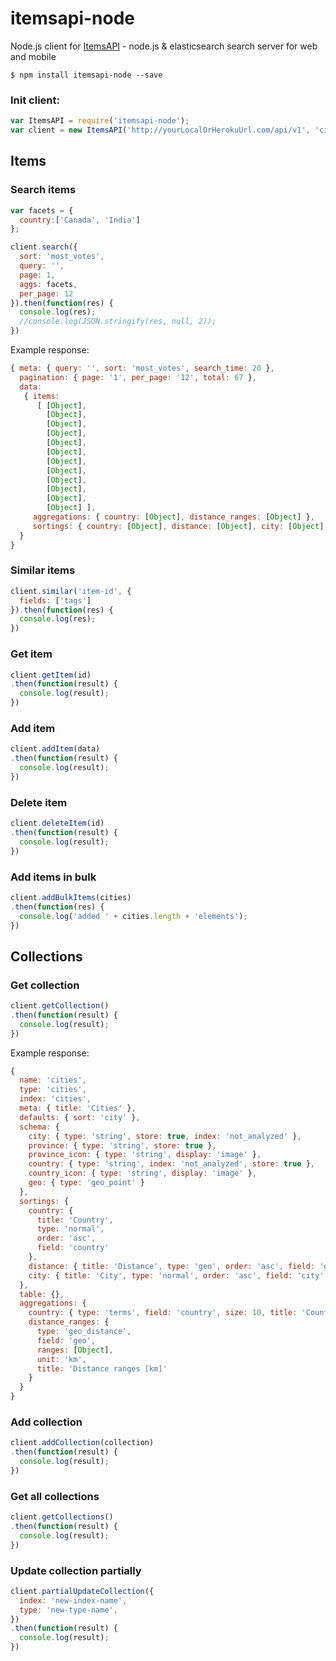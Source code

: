 # itemsapi-node
Node.js client for <a href="https://www.itemsapi.com" target="_blank">ItemsAPI</a> - node.js & elasticsearch search server for web and mobile

```
$ npm install itemsapi-node --save
``` 

### Init client:

```js
var ItemsAPI = require('itemsapi-node');
var client = new ItemsAPI('http://yourLocalOrHerokuUrl.com/api/v1', 'cities');
``` 

## Items

### Search items

```js
var facets = {
  country:['Canada', 'India']
};

client.search({
  sort: 'most_votes',
  query: '',
  page: 1,
  aggs: facets,
  per_page: 12
}).then(function(res) {
  console.log(res);
  //console.log(JSON.stringify(res, null, 2));
})
```

Example response:

```js
{ meta: { query: '', sort: 'most_votes', search_time: 20 },
  pagination: { page: '1', per_page: '12', total: 67 },
  data: 
   { items: 
      [ [Object],
        [Object],
        [Object],
        [Object],
        [Object],
        [Object],
        [Object],
        [Object],
        [Object],
        [Object],
        [Object],
        [Object] ],
     aggregations: { country: [Object], distance_ranges: [Object] },
     sortings: { country: [Object], distance: [Object], city: [Object] } 
  } 
}
```

### Similar items 

```js
client.similar('item-id', {
  fields: ['tags']
}).then(function(res) {
  console.log(res);
})
```

### Get item
```js
client.getItem(id)
.then(function(result) {
  console.log(result);
})
```

### Add item

```js
client.addItem(data)
.then(function(result) {
  console.log(result);
})
```

### Delete item
```js
client.deleteItem(id)
.then(function(result) {
  console.log(result);
})
```

### Add items in bulk

```js
client.addBulkItems(cities)
.then(function(res) {
  console.log('added ' + cities.length + 'elements');
})
```

## Collections

### Get collection

```js
client.getCollection()
.then(function(result) {
  console.log(result);
})
```

Example response:

```js
{ 
  name: 'cities',
  type: 'cities',
  index: 'cities',
  meta: { title: 'Cities' },
  defaults: { sort: 'city' },
  schema: { 
    city: { type: 'string', store: true, index: 'not_analyzed' },
    province: { type: 'string', store: true },
    province_icon: { type: 'string', display: 'image' },
    country: { type: 'string', index: 'not_analyzed', store: true },
    country_icon: { type: 'string', display: 'image' },
    geo: { type: 'geo_point' } 
  },
  sortings: { 
    country: { 
      title: 'Country',
      type: 'normal',
      order: 'asc',
      field: 'country' 
    },
    distance: { title: 'Distance', type: 'geo', order: 'asc', field: 'geo' },
    city: { title: 'City', type: 'normal', order: 'asc', field: 'city' } 
  },
  table: {},
  aggregations: { 
    country: { type: 'terms', field: 'country', size: 10, title: 'Country' },
    distance_ranges: { 
      type: 'geo_distance',
      field: 'geo',
      ranges: [Object],
      unit: 'km',
      title: 'Distance ranges [km]' 
    } 
  } 
}
```

### Add collection
```js
client.addCollection(collection)
.then(function(result) {
  console.log(result);
})
```

### Get all collections 

```js
client.getCollections()
.then(function(result) {
  console.log(result);
})
```

### Update collection partially

```js
client.partialUpdateCollection({
  index: 'new-index-name',
  type: 'new-type-name',
})
.then(function(result) {
  console.log(result);
})
```
